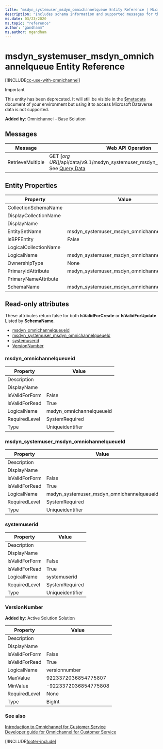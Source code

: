 ```yaml
---
title: "msdyn_systemuser_msdyn_omnichannelqueue Entity Reference | MicrosoftDocs"
description: "Includes schema information and supported messages for the msdyn_systemuser_msdyn_omnichannelqueue entity."
ms.date: 03/23/2020
ms.topic: "reference"
author: "gandhamm"
ms.author: mgandham
---
```

# msdyn_systemuser_msdyn_omnichannelqueue Entity Reference



[!INCLUDE[cc-use-with-omnichannel](../../../../includes/cc-use-with-omnichannel.md)]


> [!IMPORTANT]
> This entity has been deprecated. It will still be visible in the [$metadata](/power-apps/developer/data-platform/webapi/web-api-service-documents#csdl-metadata-document) document of your environment but using it to access Microsoft Dataverse data is not supported.

**Added by**: Omnichannel – Base Solution


## Messages

|Message|Web API Operation|SDK Assembly|
|-|-|-|
|RetrieveMultiple|GET [*org URI*]/api/data/v9.1/msdyn_systemuser_msdyn_omnichannelqueueset<br />See [Query Data](/powerapps/developer/common-data-service/webapi/query-data-web-api)|<xref:Microsoft.Xrm.Sdk.Messages.RetrieveMultipleRequest> or <br /><xref:Microsoft.Xrm.Sdk.IOrganizationService.RetrieveMultiple*>|

## Entity Properties

|Property|Value|
|--------|-----|
|CollectionSchemaName||
|DisplayCollectionName||
|DisplayName||
|EntitySetName|msdyn_systemuser_msdyn_omnichannelqueueset|
|IsBPFEntity|False|
|LogicalCollectionName||
|LogicalName|msdyn_systemuser_msdyn_omnichannelqueue|
|OwnershipType|None|
|PrimaryIdAttribute|msdyn_systemuser_msdyn_omnichannelqueueid|
|PrimaryNameAttribute||
|SchemaName|msdyn_systemuser_msdyn_omnichannelqueue|

<a name="read-only-attributes"></a>

## Read-only attributes

These attributes return false for both **IsValidForCreate** or **IsValidForUpdate**. Listed by **SchemaName**.

- [msdyn_omnichannelqueueid](#BKMK_msdyn_omnichannelqueueid)
- [msdyn_systemuser_msdyn_omnichannelqueueId](#BKMK_msdyn_systemuser_msdyn_omnichannelqueueId)
- [systemuserid](#BKMK_systemuserid)
- [VersionNumber](#BKMK_VersionNumber)


### <a name="BKMK_msdyn_omnichannelqueueid"></a> msdyn_omnichannelqueueid

|Property|Value|
|--------|-----|
|Description||
|DisplayName||
|IsValidForForm|False|
|IsValidForRead|True|
|LogicalName|msdyn_omnichannelqueueid|
|RequiredLevel|SystemRequired|
|Type|Uniqueidentifier|


### <a name="BKMK_msdyn_systemuser_msdyn_omnichannelqueueId"></a> msdyn_systemuser_msdyn_omnichannelqueueId

|Property|Value|
|--------|-----|
|Description||
|DisplayName||
|IsValidForForm|False|
|IsValidForRead|True|
|LogicalName|msdyn_systemuser_msdyn_omnichannelqueueid|
|RequiredLevel|SystemRequired|
|Type|Uniqueidentifier|


### <a name="BKMK_systemuserid"></a> systemuserid

|Property|Value|
|--------|-----|
|Description||
|DisplayName||
|IsValidForForm|False|
|IsValidForRead|True|
|LogicalName|systemuserid|
|RequiredLevel|SystemRequired|
|Type|Uniqueidentifier|


### <a name="BKMK_VersionNumber"></a> VersionNumber

**Added by**: Active Solution Solution

|Property|Value|
|--------|-----|
|Description||
|DisplayName||
|IsValidForForm|False|
|IsValidForRead|True|
|LogicalName|versionnumber|
|MaxValue|9223372036854775807|
|MinValue|-9223372036854775808|
|RequiredLevel|None|
|Type|BigInt|



### See also

[Introduction to Omnichannel for Customer Service](../../../implement/introduction-omnichannel.md)<br />
[Developer guide for Omnichannel for Customer Service](../../omnichannel-developer.md)


[!INCLUDE[footer-include]([!INCLUDE[footer-include](../../../includes/footer-banner.md)]
)]
